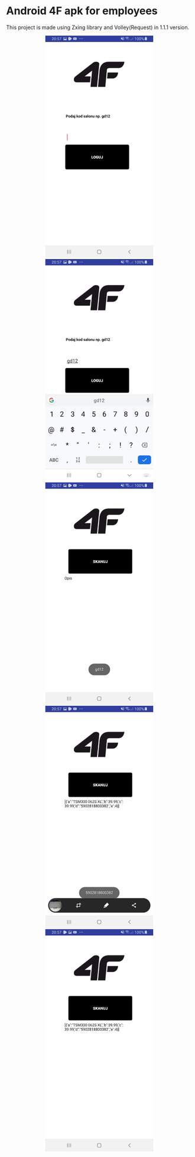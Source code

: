 # Android 4F apk for employees
This project is made using Zxing library and Volley(Request) in 1.1.1 version.

<p align="center">
  <img src="https://github.com/MarshallPatryk/android4Fapk/blob/master/Screenshot_20200122-205721_4F%20Marshall.jpg" height="600" title="hover text">
  <img src="https://github.com/MarshallPatryk/android4Fapk/blob/master/Screenshot_20200122-205727_4F%20Marshall.jpg?raw=true" height="600" title="hover text">
  <img src="https://github.com/MarshallPatryk/android4Fapk/blob/master/Screenshot_20200122-205739_4F%20Marshall.jpg" height="600" title="hover text">
  <img src="https://github.com/MarshallPatryk/android4Fapk/blob/master/Screenshot_20200122-205750_4F%20Marshall.jpg" height="600" title="hover text">
  <img src="https://github.com/MarshallPatryk/android4Fapk/blob/master/Screenshot_20200122-205712_4F%20Marshall.jpg" height="600" title="hover text">
</p>



